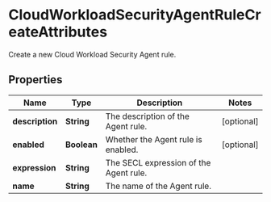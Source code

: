 # CloudWorkloadSecurityAgentRuleCreateAttributes

Create a new Cloud Workload Security Agent rule.

## Properties

| Name            | Type        | Description                            | Notes      |
| --------------- | ----------- | -------------------------------------- | ---------- |
| **description** | **String**  | The description of the Agent rule.     | [optional] |
| **enabled**     | **Boolean** | Whether the Agent rule is enabled.     | [optional] |
| **expression**  | **String**  | The SECL expression of the Agent rule. |
| **name**        | **String**  | The name of the Agent rule.            |
